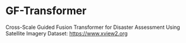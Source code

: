 # GF-Transformer
Cross-Scale Guided Fusion Transformer for Disaster Assessment Using Satellite Imagery
Dataset: https://www.xview2.org
